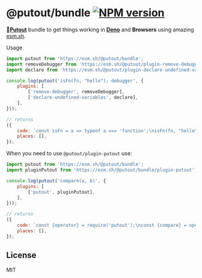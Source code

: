 # @putout/bundle [![NPM version][NPMIMGURL]][NPMURL]

[NPMIMGURL]: https://img.shields.io/npm/v/@putout/plugin-remove-debugger.svg?style=flat&longCache=true
[NPMURL]: https://npmjs.org/package/@putout/plugin-remove-debugger "npm"

🐊[**Putout**](https://github.com/coderaiser/putout) bundle to get things working in [**Deno**](https://deno.land) and **Browsers** using amazing [esm.sh](https://esm.sh).

Usage

```js
import putout from 'https://esm.sh/@putout/bundle';
import removeDebugger from 'https://esm.sh/@putout/plugin-remove-debugger?alias=putout:@putout/bundle';
import declare from 'https://esm.sh/@putout/plugin-declare-undefined-variables?alias=putout:@putout/bundle';

console.log(putout('isFn(fn, "hello"); debugger', {
    plugins: [
        ['remove-debugger', removeDebugger],
        ['declare-undefined-variables', declare],
    ],
}));

// returns
({
    code: `const isFn = a => typeof a === 'function';\nisFn(fn, "hello");`,
    places: [],
});
```

When you need to use `@putout/plugin-putout` use:

```js
import putout from 'https://esm.sh/@putout/bundle';
import pluginPutout from 'https://esm.sh/@putout/bundle/plugin-putout';

console.log(putout('compare(a, b)', {
    plugins: [
        ['putout', pluginPutout],
    ],
}));

// returns
({
    code: `const {operator} = require('putout');\nconst {compare} = operator;\ncompare(a, b)`,
    places: [],
});
```

## License

MIT
